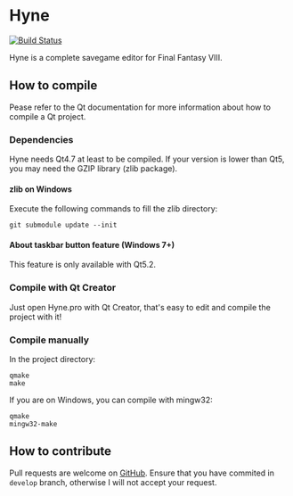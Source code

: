 # Hyne

[![Build Status](https://travis-ci.org/myst6re/hyne.svg?branch=develop)](https://travis-ci.org/myst6re/hyne)

Hyne is a complete savegame editor for Final Fantasy VIII.

## How to compile

Pease refer to the Qt documentation for more information about
how to compile a Qt project.

### Dependencies

Hyne needs Qt4.7 at least to be compiled. If your
version is lower than Qt5, you may need the GZIP library
(zlib package).

#### zlib on Windows

Execute the following commands to fill the zlib directory:

    git submodule update --init

#### About taskbar button feature (Windows 7+)

This feature is only available with Qt5.2.

### Compile with Qt Creator

Just open Hyne.pro with Qt Creator, that's easy to edit
and compile the project with it!

### Compile manually

In the project directory:

    qmake
    make

If you are on Windows, you can compile with mingw32:

    qmake
    mingw32-make

## How to contribute

Pull requests are welcome on [GitHub](https://github.com/myst6re/hyne).
Ensure that you have commited in `develop` branch, otherwise I will not accept your
request.


